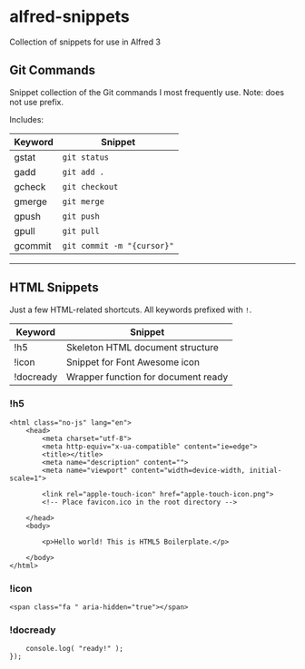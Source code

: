 # alfred-snippets
Collection of snippets for use in Alfred 3

## Git Commands
Snippet collection of the Git commands I most frequently use. Note: does not use prefix.

Includes:

| Keyword | Snippet |
| ------- | ------- |
gstat | `git status`
gadd | `git add .`
gcheck | `git checkout`
gmerge | `git merge`
gpush | `git push`
gpull | `git pull`
gcommit | `git commit -m "{cursor}"`


---

## HTML Snippets
Just a few HTML-related shortcuts. All keywords prefixed with `!`.

| Keyword | Snippet |
| ------- | ------- |
!h5 | Skeleton HTML document structure
!icon | Snippet for Font Awesome icon 
!docready | Wrapper function for document ready


### !h5
```<!doctype html>
<html class="no-js" lang="en">
    <head>
        <meta charset="utf-8">
        <meta http-equiv="x-ua-compatible" content="ie=edge">
        <title></title>
        <meta name="description" content="">
        <meta name="viewport" content="width=device-width, initial-scale=1">

        <link rel="apple-touch-icon" href="apple-touch-icon.png">
        <!-- Place favicon.ico in the root directory -->

    </head>
    <body>

        <p>Hello world! This is HTML5 Boilerplate.</p>
  
    </body>
</html>
``` 
### !icon
`<span class="fa " aria-hidden="true"></span> `

### !docready
```$( document ).ready(function() {
    console.log( "ready!" );
});
```
